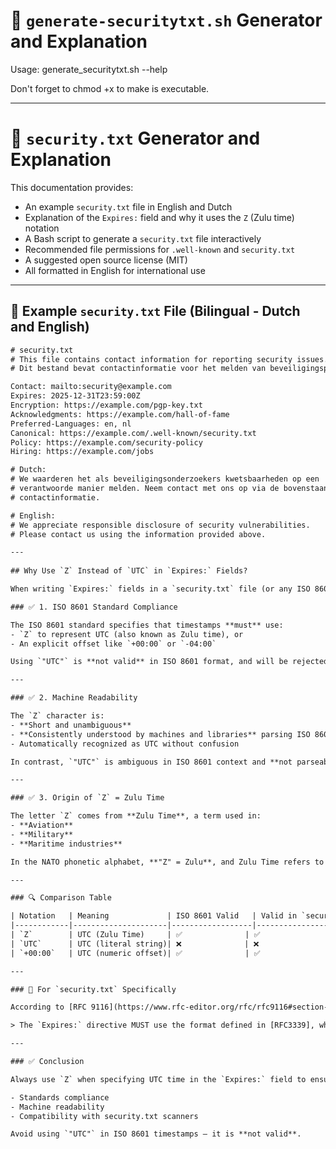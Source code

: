 # 🔐 `generate-securitytxt.sh` Generator and Explanation

Usage: generate_securitytxt.sh --help

Don't forget to chmod +x to make is executable.


---

# 🔐 `security.txt` Generator and Explanation

This documentation provides:

- An example `security.txt` file in English and Dutch
- Explanation of the `Expires:` field and why it uses the `Z` (Zulu time) notation
- A Bash script to generate a `security.txt` file interactively
- Recommended file permissions for `.well-known` and `security.txt`
- A suggested open source license (MIT)
- All formatted in English for international use

---

## 📄 Example `security.txt` File (Bilingual - Dutch and English)

```txt
# security.txt
# This file contains contact information for reporting security issues.
# Dit bestand bevat contactinformatie voor het melden van beveiligingsproblemen.

Contact: mailto:security@example.com
Expires: 2025-12-31T23:59:00Z
Encryption: https://example.com/pgp-key.txt
Acknowledgments: https://example.com/hall-of-fame
Preferred-Languages: en, nl
Canonical: https://example.com/.well-known/security.txt
Policy: https://example.com/security-policy
Hiring: https://example.com/jobs

# Dutch:
# We waarderen het als beveiligingsonderzoekers kwetsbaarheden op een
# verantwoorde manier melden. Neem contact met ons op via de bovenstaande
# contactinformatie.

# English:
# We appreciate responsible disclosure of security vulnerabilities.
# Please contact us using the information provided above.

---
 
## Why Use `Z` Instead of `UTC` in `Expires:` Fields?

When writing `Expires:` fields in a `security.txt` file (or any ISO 8601 timestamp), it’s important to use the letter `Z` to indicate **UTC time**, rather than writing "UTC". Here's why:

### ✅ 1. ISO 8601 Standard Compliance

The ISO 8601 standard specifies that timestamps **must** use:
- `Z` to represent UTC (also known as Zulu time), or
- An explicit offset like `+00:00` or `-04:00`

Using `"UTC"` is **not valid** in ISO 8601 format, and will be rejected by parsers expecting standardized time formats.

---

### ✅ 2. Machine Readability

The `Z` character is:
- **Short and unambiguous**
- **Consistently understood by machines and libraries** parsing ISO 8601
- Automatically recognized as UTC without confusion

In contrast, `"UTC"` is ambiguous in ISO 8601 context and **not parseable** by strict date/time parsers.

---

### ✅ 3. Origin of `Z` = Zulu Time

The letter `Z` comes from **Zulu Time**, a term used in:
- **Aviation**
- **Military**
- **Maritime industries**

In the NATO phonetic alphabet, **"Z" = Zulu**, and Zulu Time refers to **UTC without any local offset**. This convention has been adopted by the ISO 8601 standard.

---

### 🔍 Comparison Table

| Notation   | Meaning             | ISO 8601 Valid   | Valid in `security.txt`  |
|------------|---------------------|------------------|--------------------------|
| `Z`        | UTC (Zulu Time)     | ✅              | ✅                       |
| `UTC`      | UTC (literal string)| ❌              | ❌                       |
| `+00:00`   | UTC (numeric offset)| ✅              | ✅                       |

---

### 📌 For `security.txt` Specifically

According to [RFC 9116](https://www.rfc-editor.org/rfc/rfc9116#section-2.5):

> The `Expires:` directive MUST use the format defined in [RFC3339], which is a profile of ISO 8601. This includes using **"Z"** to indicate UTC.

---

### ✅ Conclusion

Always use `Z` when specifying UTC time in the `Expires:` field to ensure:

- Standards compliance
- Machine readability
- Compatibility with security.txt scanners

Avoid using `"UTC"` in ISO 8601 timestamps — it is **not valid**.

